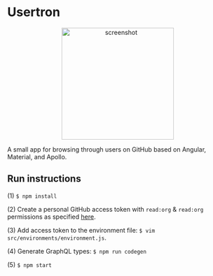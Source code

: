 # Usertron

<p align="center"><img src="https://user-images.githubusercontent.com/7648874/50047350-38ff9080-00ee-11e9-853a-7efcd87bd150.png" alt="screenshot" width="256px"></p>

A small app for browsing through users on GitHub based on Angular, Material, and Apollo.

## Run instructions

(1) `$ npm install`

(2) Create a personal GitHub access token with `read:org` & `read:org` permissions as specified [here](https://help.github.com/articles/creating-a-personal-access-token-for-the-command-line/).

(3) Add access token to the environment file: `$ vim src/environments/environment.js`.

(4) Generate GraphQL types: `$ npm run codegen`

(5) `$ npm start`

